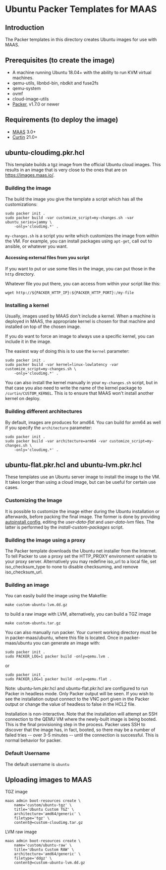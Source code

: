 # Ubuntu Packer Templates for MAAS

## Introduction

The Packer templates in this directory creates Ubuntu images for use with MAAS.

## Prerequisites (to create the image)

* A machine running Ubuntu 18.04+ with the ability to run KVM virtual machines.
* qemu-utils, libnbd-bin, nbdkit and fuse2fs
* qemu-system
* ovmf
* cloud-image-utils
* [Packer](https://www.packer.io/intro/getting-started/install.html), v1.7.0 or newer

## Requirements (to deploy the image)

* [MAAS](https://maas.io) 3.0+
* [Curtin](https://launchpad.net/curtin) 21.0+

## ubuntu-cloudimg.pkr.hcl

This template builds a tgz image from the official Ubuntu cloud images. This
results in an image that is very close to the ones that are on
<https://images.maas.io/>.

### Building the image

The build the image you give the template a script which has all the
customizations:

```shell
sudo packer init .
sudo packer build -var customize_script=my-changes.sh -var ubuntu_series=jammy \
    -only='cloudimg.*' .
```

`my-changes.sh` is a script you write which customizes the image from within
the VM. For example, you can install packages using `apt-get`, call out to
ansible, or whatever you want.

#### Accessing external files from you script

If you want to put or use some files in the image, you can put those in the `http` directory.

Whatever file you put there, you can access from within your script like this:

```shell
wget http://${PACKER_HTTP_IP}:${PACKER_HTTP_PORT}:/my-file
```

### Installing a kernel

Usually, images used by MAAS don't include a kernel. When a machine is deployed
in MAAS, the appropriate kernel is chosen for that machine and installed on top
of the chosen image.

If you do want to force an image to always use a specific kernel, you can
include it in the image.

The easiest way of doing this is to use the `kernel` parameter:

```shell
sudo packer init .
sudo packer build -var kernel=linux-lowlatency -var customize_script=my-changes.sh \
    -only='cloudimg.*' .
```

You can also install the kernel manually in your `my-changes.sh` script, but in
that case you also need to write the name of the kernel package to
`/curtin/CUSTOM_KERNEL`. This is to ensure that MAAS won't install another
kernel on deploy.

### Building different architectures

By default, images are produces for amd64. You can build for arm64 as well if
you specify the `architecture` parameter:

```shell
sudo packer init .
sudo packer build -var architecture=arm64 -var customize_script=my-changes.sh \
    -only='cloudimg.*' .
```

## ubuntu-flat.pkr.hcl and ubuntu-lvm.pkr.hcl

These templates use an Ubuntu server image to install the image to the VM. It
takes longer than using a cloud image, but can be useful for certain use cases.

### Customizing the Image

It is possible to customize the image either during the Ubuntu installation or afterwards, before packing the final image. The former is done by providing [autoinstall config](https://ubuntu.com/server/docs/install/autoinstall), editing the _user-data-flat_ and _user-data-lvm_ files. The latter is performed by the _install-custom-packages_ script.

### Building the image using a proxy

The Packer template downloads the Ubuntu net installer from the Internet. To tell Packer to use a proxy set the HTTP_PROXY environment variable to your proxy server. Alternatively you may redefine iso_url to a local file, set iso_checksum_type to none to disable checksuming, and remove iso_checksum_url.

### Building an image

You can easily build the image using the Makefile:

```shell
make custom-ubuntu-lvm.dd.gz
```

to build a raw image with LVM, alternatively, you can build a TGZ image

```shell
make custom-ubuntu.tar.gz
```

You can also manually run packer. Your current working directory must
be in packer-maas/ubuntu, where this file is located. Once in
packer-maas/ubuntu you can generate an image with:

```shell
sudo packer init .
sudo PACKER_LOG=1 packer build -only=qemu.lvm .
```

or

```shell
sudo packer init .
sudo PACKER_LOG=1 packer build -only=qemu.flat .
```

Note: ubuntu-lvm.pkr.hcl and ubuntu-flat.pkr.hcl are configured to run Packer in headless mode. Only Packer output will be seen. If you wish to see the installation output connect to the VNC port given in the Packer output or change the value of headless to false in the HCL2 file.

Installation is non-interactive.  Note that the installation will attempt an SSH connection to the QEMU VM where the newly-built image is being booted.  This is the final provisioning step in the process.  Packer uses SSH to discover that the image has, in fact, booted, so there may be a number of failed tries -- over 3-5 minutes -- until the connection is successful.  This is normal behavior for packer.

### Default Username

The default username is ```ubuntu```

## Uploading images to MAAS

TGZ image

```shell
maas admin boot-resources create \
    name='custom/ubuntu-tgz' \
    title='Ubuntu Custom TGZ' \
    architecture='amd64/generic' \
    filetype='tgz' \
    content@=custom-cloudimg.tar.gz
```

LVM raw image

```shell
maas admin boot-resources create \
    name='custom/ubuntu-raw' \
    title='Ubuntu Custom RAW' \
    architecture='amd64/generic' \
    filetype='ddgz' \
    content@=custom-ubuntu-lvm.dd.gz
```
